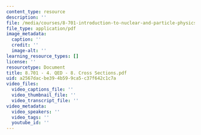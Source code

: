```yaml
---
content_type: resource
description: ''
file: /media/courses/8-701-introduction-to-nuclear-and-particle-physics-fall-2020/8701-4-qed-8-cross-sections.pdf
file_type: application/pdf
image_metadata:
  caption: ''
  credit: ''
  image-alt: ''
learning_resource_types: []
license: ''
resourcetype: Document
title: 8.701 - 4. QED - 8. Cross Sections.pdf
uid: a2567dac-be39-4b59-9ca5-c37f642c1c7a
video_files:
  video_captions_file: ''
  video_thumbnail_file: ''
  video_transcript_file: ''
video_metadata:
  video_speakers: ''
  video_tags: ''
  youtube_id: ''
---
```

